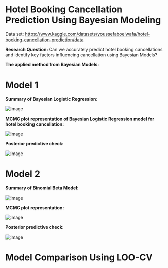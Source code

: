 # Hotel Booking Cancellation Prediction Using Bayesian Modeling 

Data set: https://www.kaggle.com/datasets/youssefaboelwafa/hotel-booking-cancellation-prediction/data

**Research Question:** Can we accurately predict hotel booking cancellations and identify key factors influencing cancellation using Bayesian Models?

**The applied method from Bayesian Models:**
# Model 1
**Summary of Bayesian Logistic Regression:**

![image](https://github.com/jishan900/Hotel-Booking-Cancellation-Prediction-Using-Bayesian-Modeling-R/assets/32738421/efe32e05-087b-4624-a1d6-59688d523b24)

**MCMC plot representation of Bayesian Logistic Regression model for hotel booking cancellation:**

![image](https://github.com/jishan900/Hotel-Booking-Cancellation-Prediction-Using-Bayesian-Modeling-R/assets/32738421/0efc0b92-2656-496a-9a94-7c4c51c639c4)

**Posterior predictive check:**

![image](https://github.com/jishan900/Hotel-Booking-Cancellation-Prediction-Using-Bayesian-Modeling-R/assets/32738421/64d38fc7-ca56-46fc-965b-5c1c8985fd64)



# Model 2
**Summary of Binomial Beta Model:**

![image](https://github.com/jishan900/Hotel-Booking-Cancellation-Prediction-Using-Bayesian-Modeling-R/assets/32738421/af0e9e5f-fc2b-4441-8d0b-03a3990563e4)


**MCMC plot representation:**

![image](https://github.com/jishan900/Hotel-Booking-Cancellation-Prediction-Using-Bayesian-Modeling-R/assets/32738421/3bd2d99f-5138-4ce3-90d0-7481d77e3df1)



**Posterior predictive check:**

![image](https://github.com/jishan900/Hotel-Booking-Cancellation-Prediction-Using-Bayesian-Modeling-R/assets/32738421/2a98385b-b7b8-4d5d-bdcc-ad2b884c5a23)


# Model Comparison Using LOO-CV
